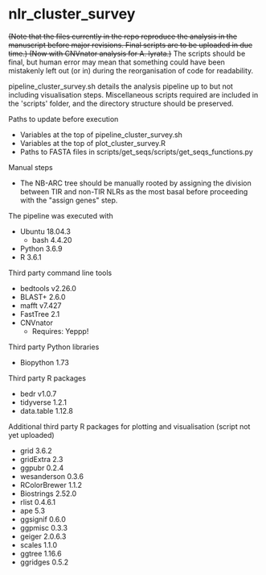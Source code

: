 # nlr_cluster_survey

~~(Note that the files currently in the repo reproduce the analysis in the manuscript before major revisions. Final scripts are to be uploaded in due time.) (Now with CNVnator analysis for A. lyrata.)~~ The scripts should be final, but human error may mean that something could have been mistakenly left out (or in) during the reorganisation of code for readability.

pipeline_cluster_survey.sh details the analysis pipeline up to but not including visualisation steps. Miscellaneous scripts required are included in the 'scripts' folder, and the directory structure should be preserved.

Paths to update before execution
- Variables at the top of pipeline_cluster_survey.sh
- Variables at the top of plot_cluster_survey.R
- Paths to FASTA files in scripts/get_seqs/scripts/get_seqs_functions.py

Manual steps
- The NB-ARC tree should be manually rooted by assigning the division between TIR and non-TIR NLRs as the most basal before proceeding with the "assign genes" step.


The pipeline was executed with
- Ubuntu 18.04.3
  - bash 4.4.20
- Python 3.6.9
- R 3.6.1

Third party command line tools
- bedtools v2.26.0
- BLAST+ 2.6.0
- mafft v7.427
- FastTree 2.1
- CNVnator
  - Requires: Yeppp!

Third party Python libraries
- Biopython 1.73

Third party R packages
- bedr v1.0.7
- tidyverse 1.2.1
- data.table 1.12.8

Additional third party R packages for plotting and visualisation (script not yet uploaded)
- grid 3.6.2
- gridExtra 2.3
- ggpubr 0.2.4
- wesanderson 0.3.6
- RColorBrewer 1.1.2
- Biostrings 2.52.0
- rlist 0.4.6.1
- ape 5.3
- ggsignif 0.6.0
- ggpmisc 0.3.3
- geiger 2.0.6.3
- scales 1.1.0
- ggtree 1.16.6
- ggridges 0.5.2

